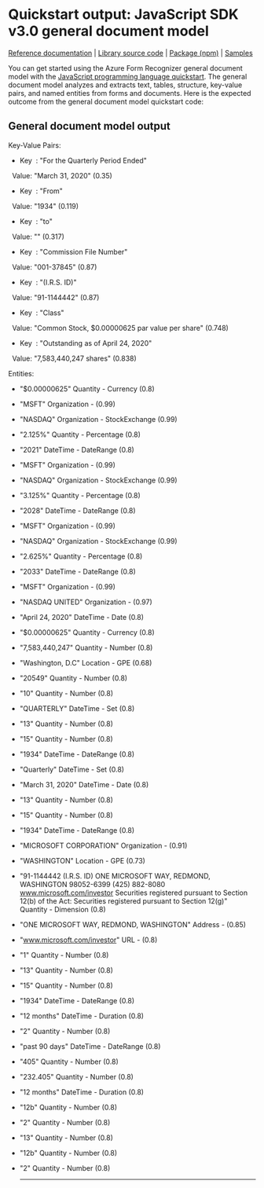 # Quickstart output: JavaScript SDK v3.0 general document model

[Reference documentation](/javascript/api/@azure/ai-form-recognizer/?view=azure-node-preview&preserve-view=true) | [Library source code](https://github.com/Azure/azure-sdk-for-js/tree/@azure/ai-form-recognizer_4.0.0-beta.3/sdk/formrecognizer/ai-form-recognizer/) | [Package (npm)](https://www.npmjs.com/package/@azure/ai-form-recognizer/v/4.0.0-beta.3) | [Samples](https://github.com/Azure/azure-sdk-for-js/blob/main/sdk/formrecognizer/ai-form-recognizer/samples/v4-beta/javascript/README.md)

You can get started using the Azure Form Recognizer general document model with the [JavaScript programming language quickstart](https://docs.microsoft.com/azure/applied-ai-services/form-recognizer/quickstarts/try-v3-javascript-sdk#general-document-model). The general document model analyzes and extracts text, tables, structure, key-value pairs, and named entities from forms and documents. Here is the expected outcome from the general document model quickstart code:

## General document model output

Key-Value Pairs:

- Key  : "For the Quarterly Period Ended"

  Value: "March 31, 2020" (0.35)

- Key  : "From"

  Value: "1934" (0.119)

- Key  : "to"

  Value: "<undefined>" (0.317)

- Key  : "Commission File Number"

  Value: "001-37845" (0.87)

- Key  : "(I.R.S. ID)"

  Value: "91-1144442" (0.87)

- Key  : "Class"

  Value: "Common Stock, $0.00000625 par value per share" (0.748)

- Key  : "Outstanding as of April 24, 2020"

  Value: "7,583,440,247 shares" (0.838)

Entities:

- "$0.00000625" Quantity - Currency (0.8)

- "MSFT" Organization - <none> (0.99)

- "NASDAQ" Organization - StockExchange (0.99)

- "2.125%" Quantity - Percentage (0.8)

- "2021" DateTime - DateRange (0.8)

- "MSFT" Organization - <none> (0.99)

- "NASDAQ" Organization - StockExchange (0.99)

- "3.125%" Quantity - Percentage (0.8)

- "2028" DateTime - DateRange (0.8)

- "MSFT" Organization - <none> (0.99)

- "NASDAQ" Organization - StockExchange (0.99)

- "2.625%" Quantity - Percentage (0.8)

- "2033" DateTime - DateRange (0.8)

- "MSFT" Organization - <none> (0.99)

- "NASDAQ UNITED" Organization - <none> (0.97)

- "April 24, 2020" DateTime - Date (0.8)

- "$0.00000625" Quantity - Currency (0.8)

- "7,583,440,247" Quantity - Number (0.8)

- "Washington, D.C" Location - GPE (0.68)

- "20549" Quantity - Number (0.8)

- "10" Quantity - Number (0.8)

- "QUARTERLY" DateTime - Set (0.8)

- "13" Quantity - Number (0.8)

- "15" Quantity - Number (0.8)

- "1934" DateTime - DateRange (0.8)

- "Quarterly" DateTime - Set (0.8)

- "March 31, 2020" DateTime - Date (0.8)

- "13" Quantity - Number (0.8)

- "15" Quantity - Number (0.8)

- "1934" DateTime - DateRange (0.8)

- "MICROSOFT CORPORATION" Organization - <none> (0.91)

- "WASHINGTON" Location - GPE (0.73)

- "91-1144442 (I.R.S. ID) ONE MICROSOFT WAY, REDMOND, WASHINGTON 98052-6399 (425) 882-8080 www.microsoft.com/investor Securities registered pursuant to Section 12(b) of the Act: Securities registered pursuant to Section 12(g)" Quantity - Dimension (0.8)

- "ONE MICROSOFT WAY, REDMOND, WASHINGTON" Address - <none> (0.85)

- "www.microsoft.com/investor" URL - <none> (0.8)

- "1" Quantity - Number (0.8)

- "13" Quantity - Number (0.8)

- "15" Quantity - Number (0.8)

- "1934" DateTime - DateRange (0.8)

- "12 months" DateTime - Duration (0.8)

- "2" Quantity - Number (0.8)

- "past 90 days" DateTime - DateRange (0.8)

- "405" Quantity - Number (0.8)

- "232.405" Quantity - Number (0.8)

- "12 months" DateTime - Duration (0.8)

- "12b" Quantity - Number (0.8)

- "2" Quantity - Number (0.8)

- "13" Quantity - Number (0.8)

- "12b" Quantity - Number (0.8)

- "2" Quantity - Number (0.8)

  ---
